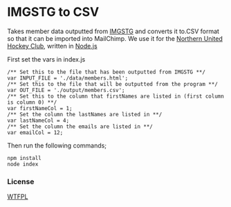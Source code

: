 # IMGSTG to CSV

Takes member data outputted from [IMGSTG](http://www.imgstg.com/) and converts it to.CSV format so that it can be imported into MailChimp. We use it for the [Northern United Hockey Club](http://nuhc.org.nz), written in [Node.js](https://nodejs.org/)

First set the vars in index.js

    /** Set this to the file that has been outputted from IMGSTG **/
    var INPUT_FILE = './data/members.html';
    /** Set this to the file that will be outputted from the program **/
    var OUT_FILE = './output/members.csv';
    /** Set this to the column that firstNames are listed in (first column is column 0) **/
    var firstNameCol = 1;
    /** Set the column the lastNames are listed in **/
    var lastNameCol = 4;
    /** Set the column the emails are listed in **/
    var emailCol = 12;

Then run the following commands;

    npm install
    node index

### License

[WTFPL](http://www.wtfpl.net/)
